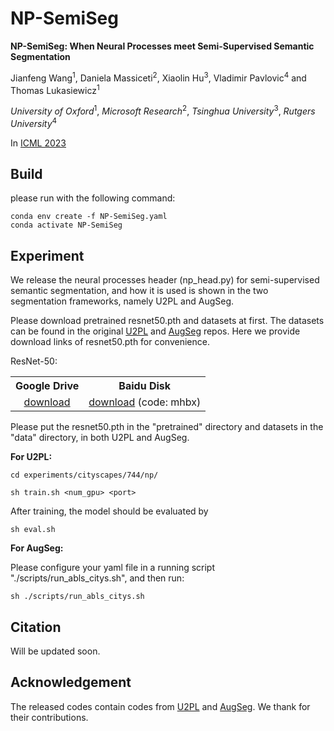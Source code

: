 # NP-SemiSeg 

**NP-SemiSeg: When Neural Processes meet Semi-Supervised Semantic Segmentation**

Jianfeng Wang<sup>1</sup>, Daniela Massiceti<sup>2</sup>, Xiaolin Hu<sup>3</sup>, Vladimir Pavlovic<sup>4</sup> and   Thomas Lukasiewicz<sup>1</sup>

*University of Oxford*<sup>1</sup>, *Microsoft Research*<sup>2</sup>, *Tsinghua University*<sup>3</sup>,  *Rutgers University*<sup>4</sup> 

In [ICML 2023](https://proceedings.mlr.press/v202/wang23x.html)

Build
-----

please run with the following command:


```
conda env create -f NP-SemiSeg.yaml
conda activate NP-SemiSeg
```


Experiment
-----

We release the neural processes header (np_head.py) for semi-supervised semantic segmentation, and how it is used is shown in the two segmentation frameworks, namely U2PL and AugSeg.


Please download pretrained resnet50.pth and datasets at first. The datasets can be found in the original [U2PL](https://github.com/Haochen-Wang409/U2PL#readme) and [AugSeg](https://github.com/ZhenZHAO/AugSeg) repos. Here we provide download links of resnet50.pth for convenience. 

ResNet-50:

<table><tbody>
   <!-- START TABLE -->
   <!-- TABLE HEADER -->
   <th valign="bottom">Google Drive</th>
   <th valign="bottom">Baidu Disk</th>
   <!-- TABLE BODY -->
   <tr>
   <td align="center"><a href="https://drive.google.com/file/d/1O8eV7stVXcjbGyhemEI6Bk4ERiQr8iUN/view?usp=sharing">download</a></td>
   <td align="center"><a href="https://pan.baidu.com/s/1YNcVw-VOd2zlOZ-fDcfiDw">download</a>  (code: mhbx)  </td>
   </tr>
   </tbody></table> 


Please put the resnet50.pth in the "pretrained" directory and datasets in the "data" directory, in both U2PL and AugSeg. 

**For U2PL:**


```
cd experiments/cityscapes/744/np/

sh train.sh <num_gpu> <port>
```

After training, the model should be evaluated by

```
sh eval.sh
```

**For AugSeg:**

Please configure your yaml file in a running script "./scripts/run_abls_citys.sh", and then run:

```
sh ./scripts/run_abls_citys.sh
```



Citation
-----

Will be updated soon.


Acknowledgement
-----

The released codes contain codes from [U2PL](https://github.com/Haochen-Wang409/U2PL#readme) and [AugSeg](https://github.com/ZhenZHAO/AugSeg). We thank for their contributions. 
 
